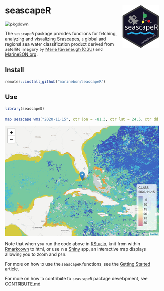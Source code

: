 
<!-- README.md is generated from README.Rmd. Please edit that file -->

<!-- README.md is generated from README.Rmd. Please edit that file -->

# seascapeR <a href='https://pkg.mitchelloharawild.com/icon'><img src='man/figures/logo.svg' align="right" height="139" /></a>

[![pkgdown](https://github.com/marinebon/seascapeR/workflows/pkgdown/badge.svg)](https://github.com/marinebon/seascapeR/actions?query=workflow%3Apkgdown)

<!--
[![R build status](https://github.com/mitchelloharawild/icon/workflows/R-CMD-check/badge.svg)](https://github.com/mitchelloharawild/icon/actions?workflow=R-CMD-check)
[![Coverage status](https://codecov.io/gh/mitchelloharawild/icon/branch/master/graph/badge.svg)](https://codecov.io/gh/mitchelloharawild/icon?branch=master)
[![lifecycle](https://img.shields.io/badge/lifecycle-experimental-orange.svg)](https://www.tidyverse.org/lifecycle/#experimental)
[![CRAN_Status_Badge](http://www.r-pkg.org/badges/version/icon)](https://cran.r-project.org/package=icon)
-->

<!-- [![Downloads](http://cranlogs.r-pkg.org/badges/icon?color=brightgreen)](https://cran.r-project.org/package=icon) -->

The `seascapeR` package provides functions for fetching, analyzing and
visualizing
[Seascapes](https://coastwatch.noaa.gov/cw/satellite-data-products/multi-parameter-models/seascape-pelagic-habitat-classification.html),
a global and regional sea water classification product derived from
satellite imagery by [Maria Kavanaugh
(OSU)](https://ceoas.oregonstate.edu/people/maria-kavanaugh) and
[MarineBON.org](https://marinebon.org).

## Install

``` r
remotes::install_github("marinebon/seascapeR")
```

## Use

``` r
library(seascapeR)

map_seascape_wms("2020-11-15", ctr_lon = -81.3, ctr_lat = 24.5, ctr_dd = 10)
```

![](man/figures/README-map_seascape_wms-1.png)<!-- -->

Note that when you run the code above in
[RStudio](https://rstudio.com/products/rstudio/download/), knit from
within [Rmarkdown](https://rmarkdown.rstudio.com/) to html, or use in a
[Shiny](https://shiny.rstudio.com/) app, an interactive map displays
allowing you to zoom and pan.

For more on how to use the `seascapeR` functions, see the [Getting
Started](articles/seascapeR.html) article.

For more on how to contribute to `seascapeR` package development, see
[CONTRIBUTE.md](https://github.com/marinebon/seascapeR/blob/main/CONTRIBUTE.md).
